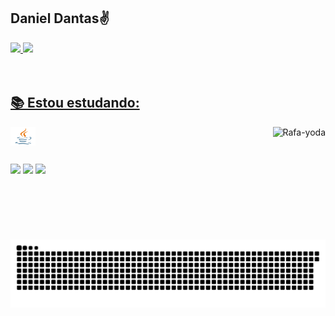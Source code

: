 ## Daniel Dantas✌️
 <div>
  <a href="https://github.com/DanieldDantas">
</div>
  <img height="180em" src="https://github-readme-stats.vercel.app/api?username=DanieldDantas&show_icons=true&theme=algolia&include_all_commits=true&count_private=true"/>
 <img height="130em" src="https://github-readme-stats.vercel.app/api/top-langs/?username=DanieldDantas&layout=compact&langs_count=7&theme=algolia"/>
<div style="display: inline_block"><br>
                                  </div>
<div style="display: inline_block"><br>
 
## 📚 Estou estudando:
 
  <img align="center" alt="Rafa-Csharp" height="30" width="40" src="https://github.com/vscode-icons/vscode-icons/blob/master/icons/file_type_jar.svg">
  <img height="180em"align="right" alt="Rafa-yoda" 
</div>
  
  
  ##
 
<div> 
  <a href="https://instagram.com/daniel_ddantass" target="_blank"><img src="https://img.shields.io/badge/-Instagram-%23E4405F?style=for-the-badge&logo=instagram&logoColor=white" target="_blank"></a>
<a href = "mailto:danielddantas.ds@gmail.com"><img src="https://img.shields.io/badge/-Gmail-%23333?style=for-the-badge&logo=gmail&logoColor=white" target="_blank"></a>
  <a href="https://www.linkedin.com/in/daniel-dantas-15d0m6200a/" target="_blank"><img src="https://img.shields.io/badge/-LinkedIn-%230077B5?style=for-the-badge&logo=linkedin&logoColor=white" target="_blank"></a> 
 
 ![Snake animation](https://github.com/DanieldDantas/DanieldDantas/blob/output/github-contribution-grid-snake.svg)
 
</div>
